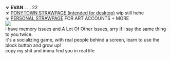 ☣ **EVAN** . . .  22 <br/>
☣ [PONYTOWN STRAWPAGE (intended for desktop)](https://bugdog.straw.page) wip still hehe
<br/>
☣ [PERSONAL STRAWPAGE](https://w0lf.straw.page) FOR ART ACCOUNTS + MORE  <br/> 
<img src="https://gifcity.carrd.co/assets/images/gallery39/59e6c9a7.gif?v=47652796">
</a>
<br/>
i have memory issues and A Lot Of Other Issues, srry if i say the same thing to you twice.
<br/>
it's a socializing game, with real people behind a screen, learn to use the block button and grow up! <br/>
copy my shit and imma find you in real life
